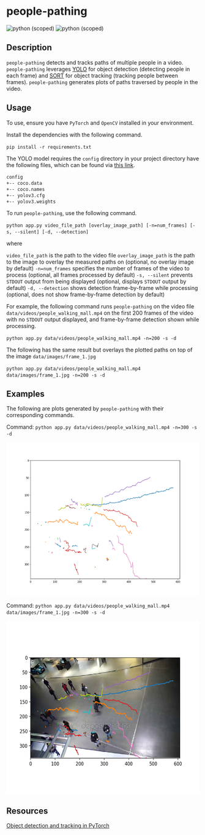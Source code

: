 # people-pathing

![python (scoped)](https://img.shields.io/badge/python-%3E%3D3.7.6-brightgreen.svg)
![python (scoped)](https://img.shields.io/badge/pip-%3E%3D20.0.2-brightgreen.svg)

## Description
`people-pathing` detects and tracks paths of multiple people in a video. `people-pathing` leverages [YOLO](https://arxiv.org/abs/1506.02640) for object detection (detecting people in each frame) and [SORT](https://arxiv.org/abs/1602.00763) for object tracking (tracking people between frames). `people-pathing` generates plots of paths traversed by people in the video.

## Usage
To use, ensure you have `PyTorch` and `OpenCV` installed in your environment.

Install the dependencies with the following command.

`pip install -r requirements.txt`

The YOLO model requires the `config` directory in your project directory have the following files, which can be found via [this link](https://pjreddie.com/darknet/yolo/).

```
config
+-- coco.data
+-- coco.names
+-- yolov3.cfg
+-- yolov3.weights
```

To run `people-pathing`, use the following command.

`python app.py video_file_path [overlay_image_path] [-n=num_frames] [-s, --silent] [-d, --detection]`

where

`video_file_path` is the path to the video file
`overlay_image_path` is the path to the image to overlay the measured paths on (optional, no overlay image by default)
`-n=num_frames` specifies the number of frames of the video to process (optional, all frames processed by default)
`-s, --silent` prevents `STDOUT` output from being displayed (optional, displays `STDOUT` output by default)
`-d, --detection` shows detection frame-by-frame while processing (optional, does not show frame-by-frame detection by default)

For example, the following command runs `people-pathing` on the video file `data/videos/people_walking_mall.mp4` on the first 200 frames of the video with no `STDOUT` output displayed, and frame-by-frame detection shown while processing.

`python app.py data/videos/people_walking_mall.mp4 -n=200 -s -d`

The following has the same result but overlays the plotted paths on top of the image `data/images/frame_1.jpg`

`python app.py data/videos/people_walking_mall.mp4 data/images/frame_1.jpg -n=200 -s -d`

## Examples

The following are plots generated by `people-pathing` with their corresponding commands.

Command: `python app.py data/videos/people_walking_mall.mp4 -n=300 -s -d`

<p float="left" align="center">
  <img src="readme_assets/paths_plot.png" width="600" height="400"/>
</p>

Command: `python app.py data/videos/people_walking_mall.mp4 data/images/frame_1.jpg -n=300 -s -d`

<p float="left" align="center">
  <img src="readme_assets/paths_plot_overlayed.png" width="600" height="450"/>
</p>

## Resources

[Object detection and tracking in PyTorch](https://towardsdatascience.com/object-detection-and-tracking-in-pytorch-b3cf1a696a98)
